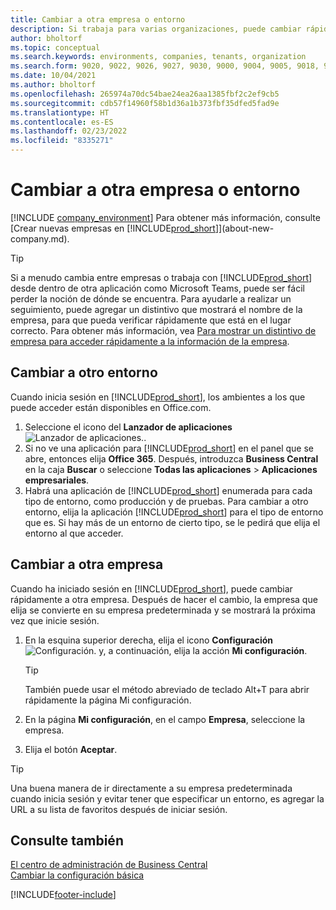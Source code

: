 ```yaml
---
title: Cambiar a otra empresa o entorno
description: Si trabaja para varias organizaciones, puede cambiar rápidamente entre entornos y empresas.
author: bholtorf
ms.topic: conceptual
ms.search.keywords: environments, companies, tenants, organization
ms.search.form: 9020, 9022, 9026, 9027, 9030, 9000, 9004, 9005, 9018, 9006, 9007, 9010, 9016, 9017
ms.date: 10/04/2021
ms.author: bholtorf
ms.openlocfilehash: 265974a70dc54bae24ea26aa1385fbf2c2ef9cb5
ms.sourcegitcommit: cdb57f14960f58b1d36a1b373fbf35dfed5fad9e
ms.translationtype: HT
ms.contentlocale: es-ES
ms.lasthandoff: 02/23/2022
ms.locfileid: "8335271"
---
```

# <a name="switching-to-another-company-or-environment"></a>Cambiar a otra empresa o entorno

[!INCLUDE [company_environment](includes/company_environment.md)] Para obtener más información, consulte [Crear nuevas empresas en [!INCLUDE[prod_short](includes/prod_short.md)]](about-new-company.md).  

> [!TIP]
> Si a menudo cambia entre empresas o trabaja con [!INCLUDE[prod_short](includes/prod_short.md)] desde dentro de otra aplicación como Microsoft Teams, puede ser fácil perder la noción de dónde se encuentra. Para ayudarle a realizar un seguimiento, puede agregar un distintivo que mostrará el nombre de la empresa, para que pueda verificar rápidamente que está en el lugar correcto. Para obtener más información, vea [Para mostrar un distintivo de empresa para acceder rápidamente a la información de la empresa](ui-change-basic-settings.md#badge).

## <a name="switch-to-another-environment"></a>Cambiar a otro entorno

Cuando inicia sesión en [!INCLUDE[prod_short](includes/prod_short.md)], los ambientes a los que puede acceder están disponibles en Office.com. 

1. Seleccione el icono del **Lanzador de aplicaciones** ![Lanzador de aplicaciones.](media/app-launcher-icon.png "El lanzador de aplicaciones proporciona acceso a más funciones").
2. Si no ve una aplicación para [!INCLUDE[prod_short](includes/prod_short.md)] en el panel que se abre, entonces elija **Office 365**. Después, introduzca **Business Central** en la caja **Buscar** o seleccione **Todas las aplicaciones** > **Aplicaciones empresariales**.   
3. Habrá una aplicación de [!INCLUDE[prod_short](includes/prod_short.md)] enumerada para cada tipo de entorno, como producción y de pruebas. Para cambiar a otro entorno, elija la aplicación [!INCLUDE[prod_short](includes/prod_short.md)] para el tipo de entorno que es. Si hay más de un entorno de cierto tipo, se le pedirá que elija el entorno al que acceder.

<!--
The following image shows tiles for accessing production and sandbox environments on the Dynamics 365 Home page.

:::image type="content" source="media/app-picker-environments.png" alt-text="The Dynamics 365 Home page showing production and sandbox environments.":::
-->
## <a name="switch-to-another-company"></a>Cambiar a otra empresa

Cuando ha iniciado sesión en [!INCLUDE[prod_short](includes/prod_short.md)], puede cambiar rápidamente a otra empresa. Después de hacer el cambio, la empresa que elija se convierte en su empresa predeterminada y se mostrará la próxima vez que inicie sesión.

1. En la esquina superior derecha, elija el icono **Configuración** ![Configuración.](media/ui-experience/settings_icon_small.png "Icono de configuración para el área de trabajo") y, a continuación, elija la acción **Mi configuración**.

    > [!TIP]
    > También puede usar el método abreviado de teclado Alt+T para abrir rápidamente la página Mi configuración.

2. En la página **Mi configuración**, en el campo **Empresa**, seleccione la empresa.  
3. Elija el botón **Aceptar**.

> [!TIP]
> Una buena manera de ir directamente a su empresa predeterminada cuando inicia sesión y evitar tener que especificar un entorno, es agregar la URL a su lista de favoritos después de iniciar sesión.

## <a name="see-also"></a>Consulte también

[El centro de administración de Business Central](/dynamics365/business-central/dev-itpro/administration/tenant-admin-center)  
[Cambiar la configuración básica](ui-change-basic-settings.md)  


[!INCLUDE[footer-include](includes/footer-banner.md)]
